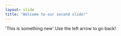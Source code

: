 ```yaml
---
layout: slide
title: "Welcome to our second slide!"
---
```

'This is something new'
Use the left arrow to go back!

